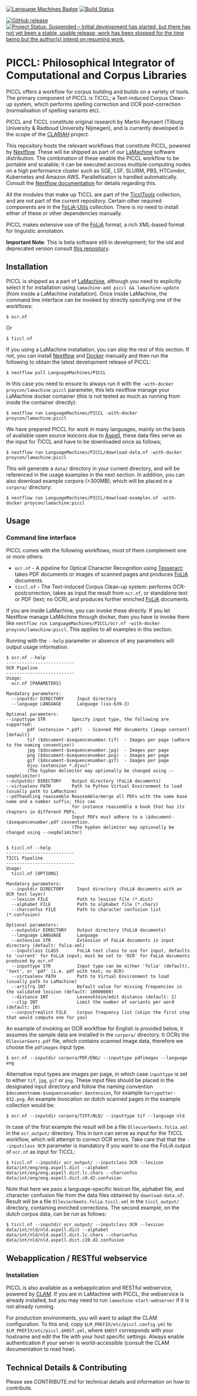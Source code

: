 [![Language Machines Badge](http://applejack.science.ru.nl/lamabadge.php/PICCL)](http://applejack.science.ru.nl/languagemachines/)
[![Build Status](https://travis-ci.org/LanguageMachines/PICCL.svg?branch=master)](https://travis-ci.org/LanguageMachines/PICCL)

[![GitHub release](https://img.shields.io/github/release/LanguageMachines/PICCL.svg)](https://GitHub.com/LanguageMachines/PICCL/releases/)
[![Project Status: Suspended – Initial development has started, but there has not yet been a stable, usable release; work has been stopped for the time being but the author(s) intend on resuming work.](https://www.repostatus.org/badges/latest/suspended.svg)](https://www.repostatus.org/#suspended)

# PICCL: Philosophical Integrator of Computational and Corpus Libraries

PICCL offers a workflow for corpus building and builds on a variety of tools.
The primary component of PICCL is TICCL; a Text-induced Corpus Clean-up system, which
performs spelling correction and OCR post-correction (normalisation of spelling
variants etc).

PICCL and TICCL constitute original research by Martin Reynaert (Tilburg University & Radboud University Nijmegen), and
is currently developed in the scope of the [CLARIAH](https://www.clariah.nl) project.

This repository hosts the relevant workflows that constitute PICCL, powered by
[Nextflow](https://www.nextflow.io).  These will be shipped as part of our
[LaMachine](https://proycon.github.io/LaMachine) software distribution. The
combination of these enable the PICCL workflow to be portable and scalable; it
can be executed accross multiple computing nodes on a high performance cluster
such as SGE, LSF, SLURM, PBS, HTCondor, Kubernetes and Amazon AWS.
Parallellisation is handled automatically. Consult the [Nextflow
documentation](https://www.nextflow.io/docs/latest/index.html) for details
regarding this.

All the modules that make up TICCL are part of the [TicclTools](https://github.com/LanguageMachines/ticcltools)
collection, and are not part of the current repository. Certain other required components are in the
[FoLiA-Utils](https://github.com/LanguageMachines/foliautils) collection. There is no need to install either of these or
other dependencies manually.

PICCL makes extensive use of the [FoLiA](https://proycon.github.io/folia) format, a rich XML-based format for linguistic
annotation.

**Important Note**: This is beta software still in development; for the old and deprecated version consult [this repository](https://github.com/martinreynaert/TICCL).

## Installation

PICCL is shipped as a part of [LaMachine](https://proycon.github.io/LaMachine), although you need to explicitly select it for installation using ``lamachine-add piccl && lamachine-update`` (from inside a LaMachine installation). Once inside LaMachine, the command line interface can be invoked by directly specifying one of the workflows:

    $ ocr.nf

Or

    $ ticcl.nf

If you using a LaMachine installation, you can skip the rest of this section. If not, you can install [Nextflow](https://www.nextflow.io) and [Docker](https://docker.io) manually and then run the
following to obtain the latest development release of PICCL:

    $ nextflow pull LanguageMachines/PICCL

In this case you need to ensure to always run it with the ``-with-docker proycon/lamachine:piccl`` parameter, this lets
nextflow manage your LaMachine docker container (this is not tested as much as running from inside the container
directly):

    $ nextflow run LanguageMachines/PICCL -with-docker proycon/lamachine:piccl

We have prepared PICCL for work in many languages, mainly on the basis of available open source lexicons due to [Aspell](http://aspell.net), these data files serve as the input for TICCL and have to be downloaded once as follows;

    $ nextflow run LanguageMachines/PICCL/download-data.nf -with-docker proycon/lamachine:piccl

This will generate a ``data/`` directory in your current directory, and will be referenced in the usage examples in the
next section. In addition, you can also download example corpora (>300MB), which will be placed in a ``corpora/`` directory:

    $ nextflow run LanguageMachines/PICCL/download-examples.nf -with-docker proycon/lamachine:piccl

## Usage

### Command line interface

PICCL comes with the following workflows, most of them complement one or more others:

 * ``ocr.nf``   - A pipeline for Optical Character Recognition using [Tesseract](https://github.com/tesseract-ocr/tesseract); takes PDF documents or images of scanned pages and produces [FoLiA](https://proycon.github.io/folia) documents.
 * ``ticcl.nf`` - The Text-induced Corpus Clean-up system: performs OCR-postcorrection, takes as input the result from
   ``ocr.nf``, or standalone text or PDF (text; no OCR), and produces further enriched [FoLiA](https://proycon.github.io/folia) documents.

If you are inside LaMachine, you can invoke these directly. If you let Nextflow manage LaMAchine through docker, then
you have to invoke them like ``nextflow run LanguageMachines/PICCL/ocr.nf -with-docker proycon/lamachine:piccl``. This applies to all examples in this section.

Running with the ``--help`` parameter or absence of any parameters will output usage
information.

    $ ocr.nf --help
    --------------------------
    OCR Pipeline
    --------------------------
    Usage:
      ocr.nf [PARAMETERS]

    Mandatory parameters:
      --inputdir DIRECTORY     Input directory
      --language LANGUAGE      Language (iso-639-3)

    Optional parameters:
    --inputtype STR          Specify input type, the following are supported:
            pdf (extension *.pdf)  - Scanned PDF documents (image content) [default]
            tif ($document-$sequencenumber.tif)  - Images per page (adhere to the naming convention!)
            jpg ($document-$sequencenumber.jpg)  - Images per page
            png ($document-$sequencenumber.png)  - Images per page
            gif ($document-$sequencenumber.gif)  - Images per page
            djvu (extension *.djvu)"
            (The hyphen delimiter may optionally be changed using --seqdelimiter)
    --outputdir DIRECTORY    Output directory (FoLiA documents)
    --virtualenv PATH        Path to Python Virtual Environment to load (usually path to LaMachine)
    --pdfhandling reassemble Reassemble/merge all PDFs with the same base name and a number suffix; this can
                             for instance reassemble a book that has its chapters in different PDFs.
                             Input PDFs must adhere to a \$document-\$sequencenumber.pdf convention.
                             (The hyphen delimiter may optionally be changed using --seqdelimiter)


    $ ticcl.nf --help
    --------------------------
    TICCL Pipeline
    --------------------------
    Usage:
      ticcl.nf [OPTIONS]

    Mandatory parameters:
      --inputdir DIRECTORY     Input directory (FoLiA documents with an OCR text layer)
      --lexicon FILE           Path to lexicon file (*.dict)
      --alphabet FILE          Path to alphabet file (*.chars)
      --charconfus FILE        Path to character confusion list (*.confusion)

    Optional parameters:
      --outputdir DIRECTORY    Output directory (FoLiA documents)
      --language LANGUAGE      Language
      --extension STR          Extension of FoLiA documents in input directory (default: folia.xml)
      --inputclass CLASS       FoLiA text class to use for input, defaults to 'current' for FoLiA input; must be set to 'OCR' for FoLiA documents produced by ocr.nf
      --inputtype STR          Input type can be either 'folia' (default), 'text', or 'pdf' (i.e. pdf with text; no OCR)
      --virtualenv PATH        Path to Virtual Environment to load (usually path to LaMachine)
      --artifrq INT            Default value for missing frequencies in the validated lexicon (default: 10000000)
      --distance INT           Levenshtein/edit distance (default: 2)
      --clip INT               Limit the number of variants per word (default: 10)
      --corpusfreqlist FILE    Corpus frequency list (skips the first step that would compute one for you)

An example of invoking an OCR workflow for English is provided below, it assumes the sample data are installed in the ``corpora/``
directory. It OCRs the ``OllevierGeets.pdf`` file, which contains scanned image data, therefore we choose the
``pdfimages`` input type.

    $ ocr.nf --inputdir corpora/PDF/ENG/ --inputtype pdfimages --language eng

Alternative input types are images per page, in which case ``inputtype`` is set to either ``tif``, ``jpg``, ``gif`` or ``png``. These input files should be placed in the designated input directory and follow the naming convention
``$documentname-$sequencenumber.$extension``, for example ``harrypotter-032.png``. An example invocation on dutch
scanned pages in the example collection would be:

    $ ocr.nf --inputdir corpora/TIFF/NLD/ --inputtype tif --language nld

In case of the first example the result will be a file ``OllevierGeets.folia.xml`` in the ``ocr_output/`` directory. This in turn can serve as
input for the TICCL workflow, which will attempt to correct OCR errors. Take care that that the ``--inputclass OCR``
parameter is mandatory if you want to use the FoLiA output of ``ocr.nf`` as input for TICCL:

    $ ticcl.nf --inputdir ocr_output/ --inputclass OCR --lexicon data/int/eng/eng.aspell.dict --alphabet data/int/eng/eng.aspell.dict.lc.chars --charconfus data/int/eng/eng.aspell.dict.c0.d2.confusion

Note that here we pass a language-specific lexicon file, alphabet file, and character confusion file from the data files obtained by
``download-data.nf``. Result will be a file ``OllevierGeets.folia.ticcl.xml`` in the ``ticcl_output/`` directory,
containing enriched corrections. The second example, on the dutch corpus data, can be run as follows:

    $ ticcl.nf --inputdir ocr_output/ --inputclass OCR --lexicon data/int/nld/nld.aspell.dict --alphabet data/int/nld/nld.aspell.dict.lc.chars --charconfus data/int/nld/nld.aspell.dict.c20.d2.confusion


## Webapplication / RESTful webservice

### Installation

PICCL is also available as a webapplication and RESTful webservice, powered by [CLAM](https://proycon.github.io/clam).
If you are in LaMachine with PICCL, the webservice is already installed, but you may need to run
``lamachine-start-webserver`` if it is not already running.

For production environments, you will want to adapt the CLAM configuration. To this end,
copy ``$LM_PREFIX/etc/piccl.config.yml`` to ``$LM_PREFIX/etc/piccl.$HOST.yml``, where ``$HOST`` corresponds with your
hostname and edit the file with your host specific settings. Always enable authentication if your server is world-accessible (consult the CLAM
documentation to read how).


## Technical Details & Contributing

Please see CONTRIBUTE.md for technical details and information on how to contribute.



















